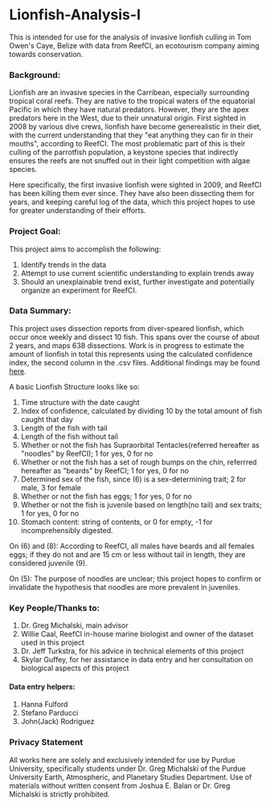 # Lionfish-Analysis-I

This is intended for use for the analysis of invasive lionfish culling in Tom Owen's Caye, Belize with data from ReefCI, an ecotourism company aiming towards conservation.

### Background:
Lionfish are an invasive species in the Carribean, especially surrounding tropical coral reefs. They are native to the tropical waters of the equatorial Pacific in which they have natural predators. However, they are the apex predators here in the West, due to their unnatural origin. First sighted in 2008 by various dive crews, lionfish have become generealistic in their diet, with the current understanding that they "eat anything they can fir in their mouths", according to ReefCI. The most problematic part of this is their culling of the parrotfish population, a keystone species that indirectly ensures the reefs are not snuffed out in their light competition with algae species. 

Here specifically, the first invasive lionfish were sighted in 2009, and ReefCI has been killing them ever since. They have also been dissecting them for years, and keeping careful log of the data, which this project hopes to use for greater understanding of their efforts.

### Project Goal:
This project aims to accomplish the following:
1. Identify trends in the data
2. Attempt to use current scientific understanding to explain trends away
3. Should an unexplainable trend exist, further investigate and potentially organize an experiment for ReefCI.

### Data Summary:
This project uses dissection reports from diver-speared lionfish, which occur once weekly and dissect 10 fish. This spans over the course of about 2 years, and maps 638 dissections. Work is in progress to estimate the amount of lionfish in total this represents using the calculated confidence index, the second column in the .csv files. Additional findings may be found [here](https://docs.google.com/document/d/1qu2WIQ-7aA__ScxEGOMaAXd8uJPbYX2bNggdvtRtEPU/edit?usp=sharing).

A basic Lionfish Structure looks like so:
1. Time structure with the date caught
2. Index of confidence, calculated by dividing 10 by the total amount of fish caught that day
3. Length of the fish with tail
4. Length of the fish without tail
5. Whether or not the fish has Supraorbital Tentacles(referred hereafter as "noodles" by ReefCI); 1 for yes, 0 for no
6. Whether or not the fish has a set of rough bumps on the chin, referrred hereafter as "beards" by ReefCI; 1 for yes, 0 for no
7. Determined sex of the fish, since (6) is a sex-determining trait; 2 for male, 3 for female
8. Whether or not the fish has eggs; 1 for yes, 0 for no
9. Whether or not the fish is juvenile based on length(no tail) and sex traits; 1 for yes, 0 for no
10. Stomach content: string of contents, or 0 for empty, -1 for incomprehensibly digested.

On (6) and (8): According to ReefCI, all males have beards and all females eggs; if they do not and are 15 cm or less without tail in length, they are considered juvenile (9).

On (5): The purpose of noodles are unclear; this project hopes to confirm or invalidate the hypothesis that noodles are more prevalent in juveniles.

### Key People/Thanks to:
1. Dr. Greg Michalski, main advisor
2. Willie Caal, ReefCI in-house marine biologist and owner of the dataset used in this project
3. Dr. Jeff Turkstra, for his advice in technical elements of this project
4. Skylar Guffey, for her assistance in data entry and her consultation on biological aspects of this project
#### Data entry helpers:
1. Hanna Fulford
2. Stefano Parducci
3. John(Jack) Rodriguez

### Privacy Statement
All works here are solely and exclusively intended for use by Purdue University, specifically students under Dr. Greg Michalski of the Purdue University Earth, Atmospheric, and Planetary Studies Department. Use of materials without written consent from Joshua E. Balan or Dr. Greg Michalski is strictly prohibited.
